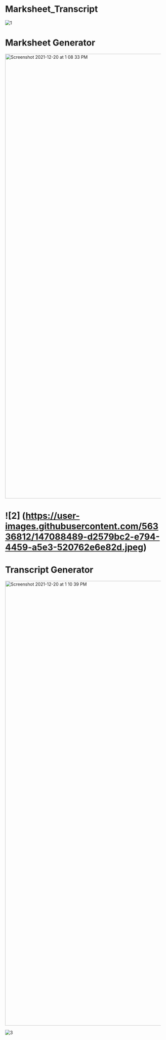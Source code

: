 # Marksheet_Transcript
![1](https://user-images.githubusercontent.com/56336812/147088020-89b98080-25e9-4b5e-82c9-0710890156d3.jpeg)

# Marksheet Generator
<img width="1440" alt="Screenshot 2021-12-20 at 1 08 33 PM" src="https://user-images.githubusercontent.com/56336812/147088258-7b2bac32-9f11-495e-bac5-29f4381ff9d4.png">

# ![2] (https://user-images.githubusercontent.com/56336812/147088489-d2579bc2-e794-4459-a5e3-520762e6e82d.jpeg)
# Transcript Generator
<img width="1440" alt="Screenshot 2021-12-20 at 1 10 39 PM" src="https://user-images.githubusercontent.com/56336812/147088399-0c59ee45-d4b7-4b0a-8c95-fcfa810c4a14.png">

![3](https://user-images.githubusercontent.com/56336812/147088575-a8eacaec-fc6c-4ab9-95bb-72ec835b7e26.jpeg)
